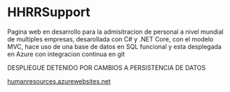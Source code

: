# HHRRSupport

Pagina web en desarrollo para la admisitracion de personal a nivel mundial de multiples empresas, desarollada con C# y .NET Core, con el modelo MVC, hace uso de una base de datos en SQL funcional y esta desplegada en Azure con integracion continua en git

DESPLIEGUE DETENIDO POR CAMBIOS A PERSISTENCIA DE DATOS

[humanresources.azurewebsites.net](https://humanresources.azurewebsites.net/)
